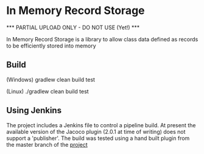 # In Memory Record Storage

*** PARTIAL UPLOAD ONLY - DO NOT USE (Yet!) ***

In Memory Record Storage is a library to allow class data defined as records to be efficiently stored into memory

## Build

(Windows)
gradlew clean build test

(Linux)
./gradlew clean build test


## Using Jenkins

The project includes a Jenkins file to control a pipeline build.  At present the available version of the Jacoco plugin (2.0.1 at time of writing) does not support a 'publisher'.  The build was tested using a hand built plugin from the master branch of the  [project](https://github.com/jenkinsci/jacoco-plugin)






